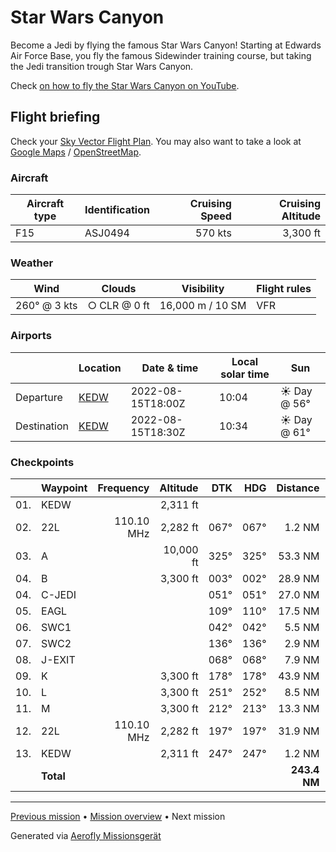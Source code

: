 # Star Wars Canyon

Become a Jedi by flying the famous Star Wars Canyon! Starting at Edwards Air Force Base, you fly the famous Sidewinder training course, but taking the Jedi transition trough Star Wars Canyon.

Check [on how to fly the Star Wars Canyon on YouTube](https://www.youtube.com/watch?v=2_L357HY7MQ).

## Flight briefing

Check your [Sky Vector Flight Plan](https://skyvector.com/?ll=34.908089,-117.885528&chart=301&zoom=3&fpl=N0570A000%20KEDW%203539N11829W%203608N11827W%203625N11801W%203619N11741W%203623N11736W%203621N11734W%203624N11724W%203539N11722W%203537N11732W%203525N11740W%20KEDW). You may also want to take a look at [Google Maps](https://www.google.com/maps/@?api=1&map_action=map&center=35.662378,-117.92500000000001&zoom=7&basemap=terrain) / [OpenStreetMap](https://www.openstreetmap.org/#map=7/35.662378/-117.92500000000001).

### Aircraft

| Aircraft type | Identification | Cruising Speed | Cruising Altitude |
| ------------- | -------------- | -------------: | ----------------: |
| F15           | ASJ0494        |        570 kts |          3,300 ft |

### Weather

| Wind         | Clouds       | Visibility       | Flight rules |
| ------------ | ------------ | ---------------- | ------------ |
| 260° @ 3 kts | ○ CLR @ 0 ft | 16,000 m / 10 SM | VFR          |

### Airports

|             | Location                                      | Date & time       | Local solar time | Sun         |
| ----------- | --------------------------------------------- | ----------------- | ---------------- | ----------- |
| Departure   | [KEDW](https://www.pilotnav.com/airport/KEDW) | 2022-08-15T18:00Z | 10:04            | ☀ Day @ 56° |
| Destination | [KEDW](https://www.pilotnav.com/airport/KEDW) | 2022-08-15T18:30Z | 10:34            | ☀ Day @ 61° |

### Checkpoints

|     | Waypoint  |  Frequency |  Altitude |  DTK |  HDG |     Distance |       ETE |
| :-: | --------- | ---------: | --------: | ---: | ---: | -----------: | --------: |
| 01. | KEDW      |            |  2,311 ft |      |      |              |           |
| 02. | 22L       | 110.10 MHz |  2,282 ft | 067° | 067° |       1.2 NM |     02:29 |
| 03. | A         |            | 10,000 ft | 325° | 325° |      53.3 NM |     05:38 |
| 04. | B         |            |  3,300 ft | 003° | 002° |      28.9 NM |     03:03 |
| 04. | C-JEDI    |            |           | 051° | 051° |      27.0 NM |     02:50 |
| 05. | EAGL      |            |           | 109° | 110° |      17.5 NM |     01:50 |
| 06. | SWC1      |            |           | 042° | 042° |       5.5 NM |     00:35 |
| 07. | SWC2      |            |           | 136° | 136° |       2.9 NM |     00:19 |
| 08. | J-EXIT    |            |           | 068° | 068° |       7.9 NM |     00:50 |
| 09. | K         |            |  3,300 ft | 178° | 178° |      43.9 NM |     04:38 |
| 10. | L         |            |  3,300 ft | 251° | 252° |       8.5 NM |     00:55 |
| 11. | M         |            |  3,300 ft | 212° | 213° |      13.3 NM |     01:25 |
| 12. | 22L       | 110.10 MHz |  2,282 ft | 197° | 197° |      31.9 NM |     03:22 |
| 13. | KEDW      |            |  2,311 ft | 247° | 247° |       1.2 NM |     02:29 |
|     | **Total** |            |           |      |      | **243.4 NM** | **30:26** |

---

[Previous mission](./Sidewinder_Low_Level.md) • [Mission overview](./README.md) • Next mission

Generated via [Aerofly Missionsgerät](https://github.com/fboes/aerofly-missions)
